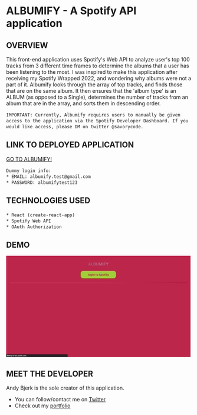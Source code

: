 # ALBUMIFY - A Spotify API application

## OVERVIEW
This front-end application uses Spotify's Web API to analyze user's top 100 tracks from 3 different time frames to determine the albums that a user has been listening to the most. I was inspired to make this application after receiving my Spotify Wrapped 2022, and wondering why albums were not a part of it. Albumify looks through the array of top tracks, and finds those that are on the same album. It then ensures that the 'album type' is an ALBUM (as opposed to a Single), determines the number of tracks from an album that are in the array, and sorts them in descending order. 
```
IMPORTANT: Currently, Albumify requires users to manually be given access to the application via the Spotify Developer Dashboard. If you would like access, please DM on twitter @savorycode.
```
## LINK TO DEPLOYED APPLICATION
[GO TO ALBUMIFY!](https://albumify.netlify.app/)
```
Dummy login info: 
* EMAIL: albumify.test@gmail.com
* PASSWORD: albumifytest123
```

## TECHNOLOGIES USED
    * React (create-react-app)
    * Spotify Web API 
    * OAuth Authorization

## DEMO 
![demo gif](./public/assets/albumify_demo.GIF)

## MEET THE DEVELOPER
Andy Bjerk is the sole creator of this application. 
* You can follow/contact me on [Twitter](http://twitter.com/savorycode)
* Check out my [portfolio](https://savoryboi.github.io/react-portfolio)

 